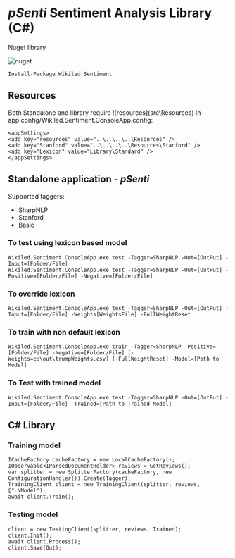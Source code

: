 # *pSenti* Sentiment Analysis Library (C#)

Nuget library

![nuget](https://img.shields.io/nuget/v/Wikiled.Sentiment.Analysis.svg)

```
Install-Package Wikiled.Sentiment
```
## Resources

Both Standalone and library require ![resources](src\Resources\)
In app.config/Wikiled.Sentiment.ConsoleApp.config:

```
<appSettings>
<add key="resources" value="..\..\..\..\Resources" />
<add key="Stanford" value="..\..\..\..\Resources\Stanford" />
<add key="Lexicon" value="Library\Standard" />
</appSettings>
```

## Standalone application - *pSenti*

Supported taggers:
- SharpNLP
- Stanford
- Basic

### To test using lexicon based model 
```
Wikiled.Sentiment.ConsoleApp.exe test -Tagger=SharpNLP -Out=[OutPut] -Input=[Folder/File]
Wikiled.Sentiment.ConsoleApp.exe test -Tagger=SharpNLP -Out=[OutPut] -Positive=[Folder/File] -Negative=[Folder/File]
```

### To override lexicon
```
Wikiled.Sentiment.ConsoleApp.exe test -Tagger=SharpNLP -Out=[OutPut] -Input=[Folder/File] -Weights[WeightsFile] -FullWeightReset
```

### To train with non default lexicon
```
Wikiled.Sentiment.ConsoleApp.exe train -Tagger=SharpNLP -Positive=[Folder/File] -Negative=[Folder/File] [-Weights=c:\out\trumpWeights.csv] [-FullWeightReset] -Model=[Path to Model]
```

### To Test with trained model
```
Wikiled.Sentiment.ConsoleApp.exe test -Tagger=SharpNLP -Out=[OutPut] -Input=[Folder/File] -Trained=[Path to Trained Model]
```

## C# Library 

### Training model

```
ICacheFactory cacheFactory = new LocalCacheFactory();
IObservable<IParsedDocumentHolder> reviews = GetReviews();
var splitter = new SplitterFactory(cacheFactory, new ConfigurationHandler()).Create(Tagger);
TrainingClient client = new TrainingClient(splitter, reviews, @".\Model");
await client.Train();
```

### Testing model

```
client = new TestingClient(splitter, reviews, Trained);
client.Init();
await client.Process();
client.Save(Out);
```
